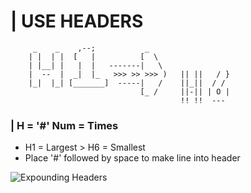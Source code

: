 #   | USE HEADERS 
         _    _    ,--;           _
        | |  | |  [   |          [  \                  
        | |__| |   |  |   -------|   \              
        |  --  |  _|  |_   >>> >> >>> )   || ||   / }    
        |_|  |_| [_______]  -----|   /    ||_||  / /            
                                 [_ /     ||-|| | O |    
                                          !! !!  ---         
### |  H = '#'  Num = Times
      
+ H1 = Largest > H6 = Smallest
+ Place '#' followed by space to make line into header


 
 ![Expounding Headers](https://images.nightcafe.studio/jobs/IhLeQJwKdXa0LSWM3TxN/IhLeQJwKdXa0LSWM3TxN--1--UWELL.jpg?tr=w-640,c-at_max)
        
